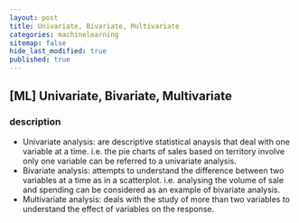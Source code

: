 ```yaml
---
layout: post
title: Univariate, Bivariate, Multivariate 
categories: machinelearning
sitemap: false
hide_last_modified: true
published: true
---
```


## [ML] Univariate, Bivariate, Multivariate

### description

- Univariate analysis: are descriptive statistical anaysis that deal with one variable at a time. i.e. the pie charts of sales based on territory involve only one variable can be referred to a univariate analysis.
- Bivariate analysis: attempts to understand the difference between two variables at a time as in a scatterplot. i.e. analysing the volume of sale and spending can be considered as an example of bivariate analysis.
- Multivariate analysis: deals with the study of more than two variables to understand the effect of variables on the response.